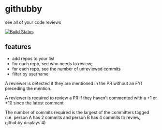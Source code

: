 # githubby

see all of your code reviews

[![Build Status](https://travis-ci.org/johnpryan/githubby.svg?branch=master)](https://travis-ci.org/johnpryan/githubby)

## features
- add repos to your list
- for each repo, see who needs to review;
- for each repo, see the number of unreviewed commits
- filter by username

A reviewer is detected if they are mentioned in the PR without an FYI 
preceding the mention.

A reviewer is required to review a PR if they haven't
commented with a +1 or +10 since the latest comment

The number of commits required is the largest of the committers tagged (i.e. person A has 2 commits and person B has 4 commits to review, githubby displays 4)


